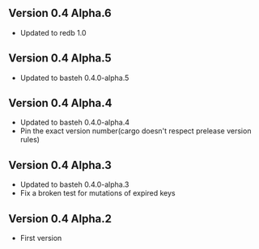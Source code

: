 ## Version 0.4 Alpha.6

- Updated to redb 1.0

## Version 0.4 Alpha.5

- Updated to basteh 0.4.0-alpha.5

## Version 0.4 Alpha.4

- Updated to basteh 0.4.0-alpha.4
- Pin the exact version number(cargo doesn't respect prelease version rules)

## Version 0.4 Alpha.3

- Updated to basteh 0.4.0-alpha.3
- Fix a broken test for mutations of expired keys

## Version 0.4 Alpha.2

- First version

